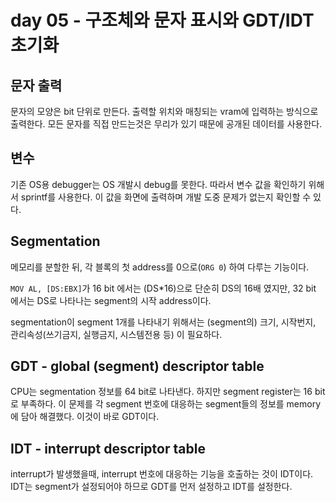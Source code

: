 # day 05 - 구조체와 문자 표시와 GDT/IDT 초기화

## 문자 출력

문자의 모양은 bit 단위로 만든다.
출력할 위치와 매칭되는 vram에 입력하는 방식으로 출력한다.
모든 문자를 직접 만드는것은 무리가 있기 때문에 공개된 데이터를 사용한다.

## 변수

기존 OS용 debugger는 OS 개발시 debug를 못한다.
따라서 변수 값을 확인하기 위해서 sprintf를 사용한다.
이 값을 화면에 출력하며 개발 도중 문제가 없는지 확인할 수 있다.

## Segmentation

메모리를 분할한 뒤, 각 블록의 첫 address를 0으로(`ORG 0`) 하여 다루는 기능이다.

`MOV AL, [DS:EBX]`가 16 bit 에서는 (DS\*16)으로 단순히 DS의 16배 였지만, 32 bit 에서는 DS로 나타나는 segment의 시작 address이다.

segmentation이 segment 1개를 나타내기 위해서는 (segment의) 크기, 시작번지, 관리속성(쓰기금지, 실행금지, 시스템전용 등) 이 필요하다.

## GDT - global (segment) descriptor table

CPU는 segmentation 정보를 64 bit로 나타낸다.
하지만 segment register는 16 bit로 부족하다.
이 문제를 각 segment 번호에 대응하는 segment들의 정보를 memory에 담아 해결했다.
이것이 바로 GDT이다.

## IDT - interrupt descriptor table

interrupt가 발생했을때, interrupt 번호에 대응하는 기능을 호출하는 것이 IDT이다.
IDT는 segment가 설정되어야 하므로 GDT를 먼저 설정하고 IDT를 설정한다.
